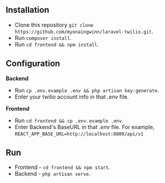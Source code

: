 ## Installation

-   Clone this repository `git clone https://github.com/myonaingwinn/laravel-twilio.git`.
-   Run `composer install`.
-   Run `cd frontend && npm install`.

## Configuration

**Backend**

-   Run `cp .env.example .env && php artisan key:generate`.
-   Enter your twilio account info in that _.env_ file.

**Frontend**

-   Run `cd frontend && cp .env.example .env`.
-   Enter Backend's BaseURL in that _.env_ file.
    For example, `REACT_APP_BASE_URL=http://localhost:8000/api/v1`

## Run

-   Frontend - `cd frontend && npm start`.
-   Backend - `php artisan serve`.
